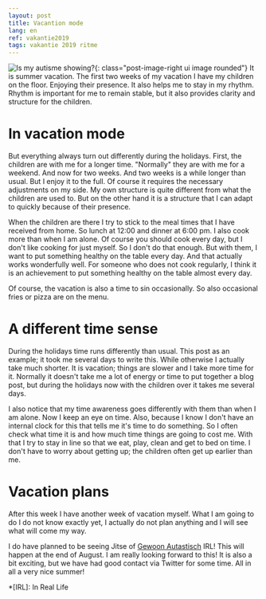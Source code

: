 ```yaml
---
layout: post
title: Vacantion mode
lang: en
ref: vakantie2019
tags: vakantie 2019 ritme
---
```

![Is my autisme showing?]({{site.baseurl}}/assets/img/is-my-autism-showing-5bboy5d-kids-premium-t-shirt.jpg){: class="post-image-right ui image rounded"}
It is summer vacation. The first two weeks of my vacation I have my children on the floor. Enjoying their presence. It also helps me to stay in my rhythm. Rhythm is important for me to remain stable, but it also provides clarity and structure for the children.

# In vacation mode
But everything always turn out differently during the holidays. First, the children are with me for a longer time. "Normally" they are with me for a weekend. And now for two weeks. And two weeks is a while longer than usual. But I enjoy it to the full. Of course it requires the necessary adjustments on my side. My own structure is quite different from what the children are used to. But on the other hand it is a structure that I can adapt to quickly because of their presence.

When the children are there I try to stick to the meal times that I have received from home. So lunch at 12:00 and dinner at 6:00 pm. I also cook more than when I am alone. Of course you should cook every day, but I don't like cooking for just myself. So I don't do that enough. But with them, I want to put something healthy on the table every day. And that actually works wonderfully well. For someone who does not cook regularly, I think it is an achievement to put something healthy on the table almost every day.

Of course, the vacation is also a time to sin occasionally. So also occasional fries or pizza are on the menu.

# A different time sense
During the holidays time runs differently than usual. This post as an example; it took me several days to write this. While otherwise I actually take much shorter. It is vacation; things are slower and I take more time for it. Normally it doesn't take me a lot of energy or time to put together a blog post, but during the holidays now with the children over it takes me several days.

I also notice that my time awareness goes differently with them than when I am alone. Now I keep an eye on time. Also, because I know I don't have an internal clock for this that tells me it's time to do something. So I often check what time it is and how much time things are going to cost me. With that I try to stay in line so that we eat, play, clean and get to bed on time. I don't have to worry about getting up; the children often get up earlier than me.

# Vacation plans
After this week I have another week of vacation myself. What I am going to do I do not know exactly yet, I actually do not plan anything and I will see what will come my way.

I do have planned to be seeing Jitse of [Gewoon Autastisch](https://gewoonautastisch.nl/) IRL! This will happen at the end of August. I am really looking forward to this! It is also a bit exciting, but we have had good contact via Twitter for some time. All in all a very nice summer!

*[IRL]: In Real Life